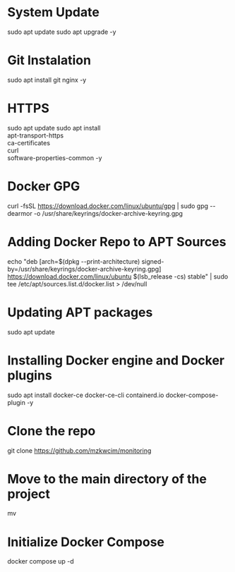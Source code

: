 # System Update
sudo apt update
sudo apt upgrade -y

# Git Instalation
sudo apt install git nginx -y

# HTTPS
sudo apt update
sudo apt install \
apt-transport-https \
ca-certificates \
curl \
software-properties-common -y

# Docker GPG
curl -fsSL https://download.docker.com/linux/ubuntu/gpg | sudo gpg --dearmor -o /usr/share/keyrings/docker-archive-keyring.gpg

# Adding Docker Repo to APT Sources
echo "deb [arch=$(dpkg --print-architecture) signed-by=/usr/share/keyrings/docker-archive-keyring.gpg] https://download.docker.com/linux/ubuntu $(lsb_release -cs) stable" | sudo tee /etc/apt/sources.list.d/docker.list > /dev/null

# Updating APT packages
sudo apt update

# Installing Docker engine and Docker plugins
sudo apt install docker-ce docker-ce-cli containerd.io docker-compose-plugin -y

# Clone the repo
git clone https://github.com/mzkwcim/monitoring

# Move to the main directory of the project
mv <your-path>

# Initialize Docker Compose
docker compose up -d
